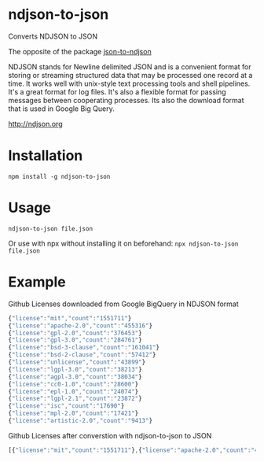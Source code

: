 # ndjson-to-json
Converts NDJSON to JSON

The opposite of the package [json-to-ndjson](https://www.npmjs.com/package/json-to-ndjson)

NDJSON stands for Newline delimited JSON and is a convenient format for storing or 
streaming structured data that may be processed one record at a time. 
It works well with unix-style text processing tools and shell pipelines. 
It's a great format for log files. It's also a flexible format 
for passing messages between cooperating processes.
Its also the download format that is used in Google Big Query.

http://ndjson.org

# Installation
`npm install -g ndjson-to-json`

# Usage
`ndjson-to-json file.json`

Or use with npx without installing it on beforehand:
`npx ndjson-to-json file.json`

# Example
Github Licenses downloaded from Google BigQuery in NDJSON format
```JavaScript
{"license":"mit","count":"1551711"}
{"license":"apache-2.0","count":"455316"}
{"license":"gpl-2.0","count":"376453"}
{"license":"gpl-3.0","count":"284761"}
{"license":"bsd-3-clause","count":"161041"}
{"license":"bsd-2-clause","count":"57412"}
{"license":"unlicense","count":"43899"}
{"license":"lgpl-3.0","count":"38213"}
{"license":"agpl-3.0","count":"38034"}
{"license":"cc0-1.0","count":"28600"}
{"license":"epl-1.0","count":"24074"}
{"license":"lgpl-2.1","count":"23872"}
{"license":"isc","count":"17690"}
{"license":"mpl-2.0","count":"17421"}
{"license":"artistic-2.0","count":"9413"}
```

Github Licenses after converstion with ndjson-to-json to JSON
```JavaScript
[{"license":"mit","count":"1551711"},{"license":"apache-2.0","count":"455316"},{"license":"gpl-2.0","count":"376453"},{"license":"gpl-3.0","count":"284761"},{"license":"bsd-3-clause","count":"161041"},{"license":"bsd-2-clause","count":"57412"},{"license":"unlicense","count":"43899"},{"license":"lgpl-3.0","count":"38213"},{"license":"agpl-3.0","count":"38034"},{"license":"cc0-1.0","count":"28600"},{"license":"epl-1.0","count":"24074"},{"license":"lgpl-2.1","count":"23872"},{"license":"isc","count":"17690"},{"license":"mpl-2.0","count":"17421"},{"license":"artistic-2.0","count":"9413"}]
```
